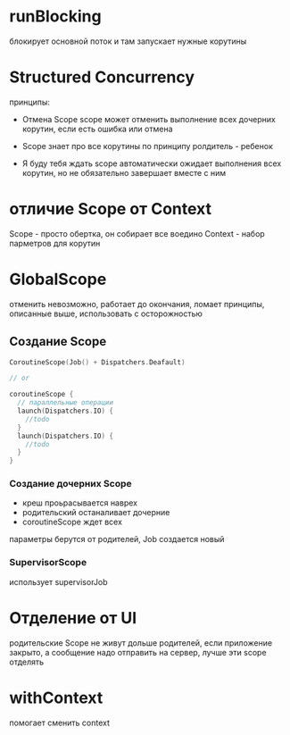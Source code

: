 # runBlocking

блокирует основной поток и там запускает нужные корутины 

# Structured Concurrency

принципы:

- Отмена Scope
scope может отменить выполнение всех дочерних корутин, если есть ошибка или отмена

- Scope знает про все корутины
по принципу ролдитель - ребенок

- Я буду тебя ждать
scope автоматически ожидает выполнения всех корутин, но не обязательно завершает вместе с ним

# отличие Scope от Context

Scope - просто обертка, он собирает все воедино 
Context - набор парметров для корутин 

# GlobalScope
отменить невозможно, работает до окончания, ломает принципы, описанные выше, использовать с осторожностью


## Создание Scope

```kotlin
CoroutineScope(Job() + Dispatchers.Deafault)

// or

coroutineScope {
  // параллельные операции
  launch(Dispatchers.IO) {
    //todo
  }
  launch(Dispatchers.IO) {
    //todo
  }
}

```

### Создание дочерних Scope

- креш проьрасывается наврех
- родительский останаливает дочерние
- coroutineScope ждет всех

параметры берутся от родителей, Job создается новый 

### SupervisorScope

использует supervisorJob

# Отделение от UI

родительские Scope не живут дольше родителей, если приложение закрыто, а сообщение надо отправить на сервер, лучше эти scope отделять

# withContext

помогает сменить context
